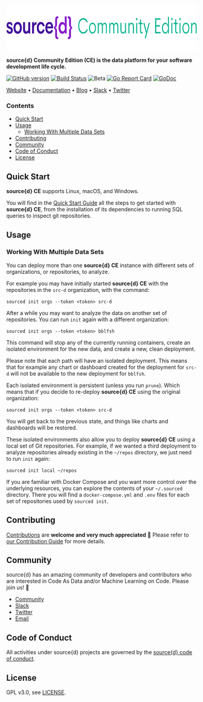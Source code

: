 <a href="https://www.sourced.tech">
  <img src="docs/assets/sourced-community-edition.png" alt="source{d} Community Edition (CE)" height="120px" />
</a>

**source{d} Community Edition (CE) is the data platform for your software development life cycle.**

[![GitHub version](https://badge.fury.io/gh/src-d%2Fsourced-ce.svg)](https://github.com/src-d/sourced-ce/releases)
[![Build Status](https://travis-ci.com/src-d/sourced-ce.svg?branch=master)](https://travis-ci.com/src-d/sourced-ce)
![Beta](https://svg-badge.appspot.com/badge/stability/beta?color=D6604A)
[![Go Report Card](https://goreportcard.com/badge/github.com/src-d/sourced-ce)](https://goreportcard.com/report/github.com/src-d/sourced-ce)
[![GoDoc](https://godoc.org/github.com/src-d/sourced-ce?status.svg)](https://godoc.org/github.com/src-d/sourced-ce)

[Website](https://www.sourced.tech) •
[Documentation](https://docs.sourced.tech/community-edition) •
[Blog](https://blog.sourced.tech) •
[Slack](http://bit.ly/src-d-community) •
[Twitter](https://twitter.com/sourcedtech)


### Contents

- [Quick Start](#quick-start)
- [Usage](#usage)
  - [Working With Multiple Data Sets](#working-with-multiple-data-sets)
- [Contributing](#contributing)
- [Community](#community)
- [Code of Conduct](#code-of-conduct)
- [License](#license)

## Quick Start

**source{d} CE** supports Linux, macOS, and Windows.

You will find in the [Quick Start Guide](docs/quickstart/README.md) all the steps to get started with **source{d} CE**, from the installation of its dependencies to running SQL queries to inspect git repositories.


## Usage

### Working With Multiple Data Sets

You can deploy more than one **source{d} CE** instance with different sets of organizations, or repositories, to analyze.

For example you may have initially started **source{d} CE** with the repositories in the `src-d` organization, with the command:
```
sourced init orgs --token <token> src-d
```

After a while you may want to analyze the data on another set of repositories. You can run `init` again with a different organization:
```
sourced init orgs --token <token> bblfsh
```

This command will stop any of the currently running containers, create an isolated environment for the new data, and create a new, clean deployment.

Please note that each path will have an isolated deployment. This means that for example any chart or dashboard created for the deployment for `src-d` will not be available to the new deployment for `bblfsh`.

Each isolated environment is persistent (unless you run `prune`). Which means that if you decide to re-deploy **source{d} CE** using the original organization:
```
sourced init orgs --token <token> src-d
```

You will get back to the previous state, and things like charts and dashboards will be restored.

These isolated environments also allow you to deploy **source{d} CE** using a local set of Git repositories. For example, if we wanted a third deployment to analyze repositories already existing in the `~/repos` directory, we just need to run `init` again:

```
sourced init local ~/repos
```

If you are familiar with Docker Compose and you want more control over the underlying resources, you can explore the contents of your `~/.sourced` directory. There you will find a `docker-compose.yml` and `.env` files for each set of repositories used by `sourced init`.


## Contributing

[Contributions](https://github.com/src-d/sourced-ce/issues) are **welcome and very much appreciated** 🙌
Please refer to [our Contribution Guide](docs/CONTRIBUTING.md) for more details.


## Community

source{d} has an amazing community of developers and contributors who are interested in Code As Data and/or Machine Learning on Code. Please join us! 👋

- [Community](https://sourced.tech/community/)
- [Slack](http://bit.ly/src-d-community)
- [Twitter](https://twitter.com/sourcedtech)
- [Email](mailto:hello@sourced.tech)


## Code of Conduct

All activities under source{d} projects are governed by the
[source{d} code of conduct](https://github.com/src-d/guide/blob/master/.github/CODE_OF_CONDUCT.md).


## License

GPL v3.0, see [LICENSE](LICENSE.md).
